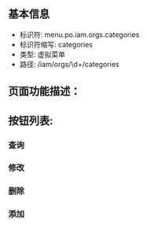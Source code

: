 
## 基本信息

- 标识符: menu.po.iam.orgs.categories
- 标识符缩写: categories
- 类型: 虚拟菜单
- 路径: /iam/orgs/\d+/categories

## 页面功能描述：





## 按钮列表:


### 查询



### 修改



### 删除



### 添加


